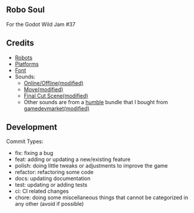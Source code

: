 ## Robo Soul

For the Godot Wild Jam #37

## Credits
 - [Robots](https://kenney.nl/assets/robot-pack)
 - [Platforms](https://kenney.nl/assets/platformer-art-requests)
 - [Font](https://www.fontspace.com/unifont-font-f26370)
 - Sounds:
    - [Online/Offline(modified)](https://freesound.org/people/LittleRobotSoundFactory/sounds/316277/)
    - [Move(modified)](https://freesound.org/people/Tomlija/sounds/110108/)
    - [Final Cut Scene(modified)](https://freesound.org/people/felix.blume/sounds/185414/)
    - Other sounds are from a [humble](https://www.humblebundle.com/) bundle that I bought from [gamedevmarket(modified)](https://www.gamedevmarket.net/)


## Development

Commit Types:
 - fix: fixing a bug
 - feat: adding or updating a new/existing feature
 - polish: doing little tweaks or adjustments to improve the game
 - refactor: refactoring some code
 - docs: updating documentation
 - test: updating or adding tests
 - ci: CI related changes
 - chore: doing some miscellaneous things that cannot be categorized in any other (avoid if possible)
